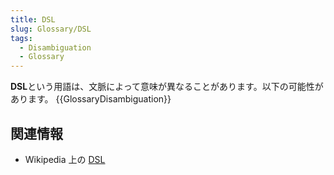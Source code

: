 ```yaml
---
title: DSL
slug: Glossary/DSL
tags:
  - Disambiguation
  - Glossary
---
```

**DSL**という用語は、文脈によって意味が異なることがあります。以下の可能性があります。
{{GlossaryDisambiguation}}

## 関連情報

- Wikipedia 上の [DSL](https://ja.wikipedia.org/wiki/DSL)
